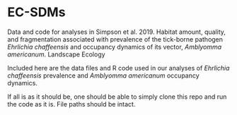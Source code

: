 # EC-SDMs
Data and code for analyses in Simpson et al. 2019. Habitat amount, quality, and fragmentation associated with prevalence of the tick-borne pathogen *Ehrlichia chaffeensis* and occupancy dynamics of its vector, *Amblyomma americanum*. Landscape Ecology

Included here are the data files and R code used in our analyses of *Ehrlichia chaffeensis* prevalence and *Amblyomma americanum* occupancy dynamics. 

If all is as it should be, one should be able to simply clone this repo and run the code as it is. File paths should be intact.
